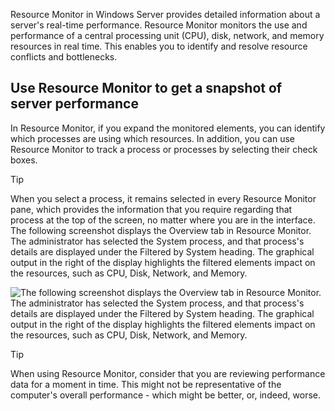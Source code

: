 Resource Monitor in Windows Server provides detailed information about a server's real-time performance. Resource Monitor monitors the use and performance of a central processing unit (CPU), disk, network, and memory resources in real time. This enables you to identify and resolve resource conflicts and bottlenecks.

## Use Resource Monitor to get a snapshot of server performance

In Resource Monitor, if you expand the monitored elements, you can identify which processes are using which resources. In addition, you can use Resource Monitor to track a process or processes by selecting their check boxes.

> [!TIP]
> When you select a process, it remains selected in every Resource Monitor pane, which provides the information that you require regarding that process at the top of the screen, no matter where you are in the interface.
The following screenshot displays the Overview tab in Resource Monitor. The administrator has selected the System process, and that process's details are displayed under the Filtered by System heading. The graphical output in the right of the display highlights the filtered elements impact on the resources, such as CPU, Disk, Network, and Memory.

![The following screenshot displays the Overview tab in Resource Monitor. The administrator has selected the System process, and that process's details are displayed under the Filtered by System heading. The graphical output in the right of the display highlights the filtered elements impact on the resources, such as CPU, Disk, Network, and Memory.](../media/resource-monitor.png)

> [!TIP]
> When using Resource Monitor, consider that you are reviewing performance data for a moment in time. This might not be representative of the computer's overall performance - which might be better, or, indeed, worse. 
